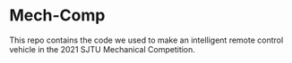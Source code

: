 # Mech-Comp
This repo contains the code we used to make an intelligent remote control vehicle in the 2021 SJTU Mechanical Competition.
